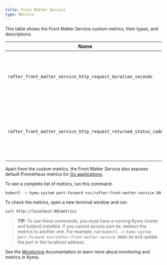```yaml
---
title: Front Matter Service
type: Metrics
---
```


This table shows the Front Matter Service custom metrics, their types, and descriptions.

| Name | Type | Description |
|------|-------------|------|
| `rafter_front_matter_service_http_request_duration_seconds` | histogram | Specifies the number of HTTP requests the service processes in a given time series. |
| `rafter_front_matter_service_http_request_returned_status_code` | counter | Specifies the number of different HTTP response status codes in a given time series. |

Apart from the custom metrics, the Front Matter Service also exposes default Prometheus metrics for [Go applications](https://prometheus.io/docs/guides/go-application/).

To see a complete list of metrics, run this command:

```bash
kubectl -n kyma-system port-forward svc/rafter-front-matter-service 80
```

To check the metrics, open a new terminal window and run:

```bash
curl http://localhost:80/metrics
```

>**TIP:** To use these commands, you must have a running Kyma cluster and kubectl installed. If you cannot access port `80`, redirect the metrics to another one. For example, run `kubectl -n kyma-system port-forward svc/rafter-front-matter-service 8080:80` and update the port in the localhost address.

See the [Monitoring](https://kyma-project.io/docs/components/monitoring/) documentation to learn more about monitoring and metrics in Kyma.
